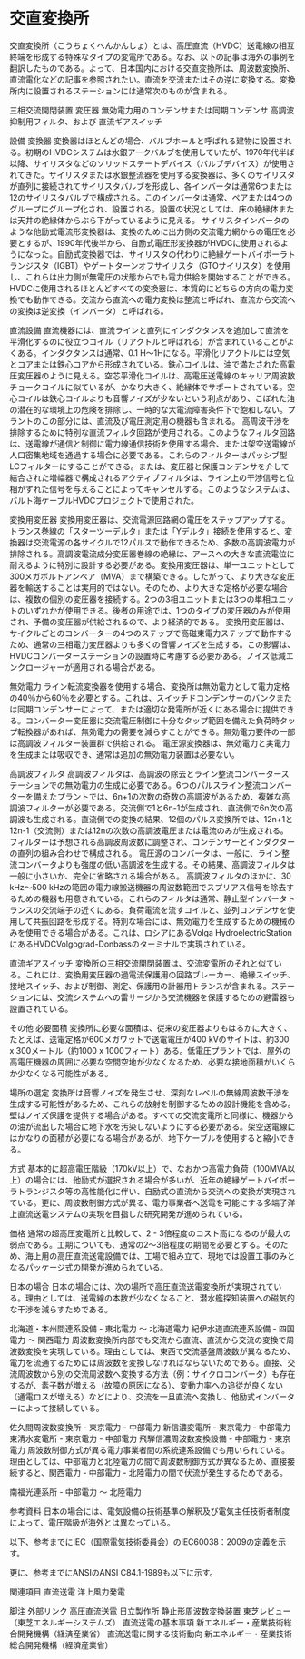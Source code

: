 # 交直変換所

交直変換所（こうちょくへんかんしょ）とは、高圧直流（HVDC）送電線の相互終端を形成する特殊なタイプの変電所である。なお、以下の記事は海外の事例を翻訳したものである。よって、日本国内における交直変換所は、周波数変換所、直流電化などの記事を参照されたい。直流を交流またはその逆に変換する。変換所内に設置されるステーションには通常次のものが含まれる。

三相交流開閉装置
変圧器
無効電力用のコンデンサまたは同期コンデンサ
高調波抑制用フィルタ、および
直流ギアスイッチ

設備
変換器
変換器はほとんどの場合、バルブホールと呼ばれる建物に設置される。初期のHVDCシステムは水銀アークバルブを使用していたが、1970年代半ば以降、サイリスタなどのソリッドステートデバイス（バルブデバイス）が使用されてきた。サイリスタまたは水銀整流器を使用する変換器は、多くのサイリスタが直列に接続されてサイリスタバルブを形成し、各インバータは通常6つまたは12のサイリスタバルブで構成される。このインバータは通常、ペアまたは4つのグループにグループ化され、設置される。設置の状況としては、床の絶縁体または天井の絶縁体からぶら下がっているように見える。 
サイリスタインバータのような他励式電流形変換器は、変換のために出力側の交流電力網からの電圧を必要とするが、1990年代後半から、自励式電圧形変換器がHVDCに使用されるようになった。自励式変換器では、サイリスタの代わりに絶縁ゲートバイポーラトランジスタ（IGBT）やゲートターンオフサイリスタ（GTOサイリスタ）を使用し、これらは出力側が無電圧の状態からでも電力供給を開始することができる。
HVDCに使用されるほとんどすべての変換器は、本質的にどちらの方向の電力変換でも動作できる。交流から直流への電力変換は整流と呼ばれ、直流から交流への変換は逆変換（インバータ）と呼ばれる。

直流設備
直流機器には、直流ラインと直列にインダクタンスを追加して直流を平滑化するのに役立つコイル（リアクトルと呼ばれる）が含まれていることがよくある。インダクタンスは通常、0.1 H〜1Hになる。平滑化リアクトルには空気とコアまたは鉄心コアから形成されている。鉄心コイルは、油で満たされた高電圧変圧器のように見える。空芯平滑化コイルは、高電圧送電線のキャリア周波数チョークコイルに似ているが、かなり大きく、絶縁体でサポートされている。空心コイルは鉄心コイルよりも音響ノイズが少ないという利点があり、こぼれた油の潜在的な環境上の危険を排除し、一時的な大電流障害条件下で飽和しない。プラントのこの部分には、直流及び電圧測定用の機器も含まれる。
高周波干渉を排除するために特別な直流フィルタ回路が使用される。このようなフィルタ回路は、送電線が通信と制御に電力線通信技術を使用する場合、または架空送電線が人口密集地域を通過する場合に必要である。これらのフィルターはパッシブ型LCフィルターにすることができる。または、変圧器と保護コンデンサを介して結合された増幅器で構成されるアクティブフィルタは、ライン上の干渉信号と位相がずれた信号を与えることによってキャンセルする。このようなシステムは、バルト海ケーブルHVDCプロジェクトで使用された。

変換用変圧器
変換用変圧器は、交流電源回路網の電圧をステップアップする。トランス巻線の「スターツーデルタ」または「Yデルタ」接続を使用すると、変換器は交流電源の各サイクルで12パルスで動作できるため、多数の高調波電力が排除される。高調波電流成分変圧器巻線の絶縁は、アースへの大きな直流電位に耐えるように特別に設計する必要がある。変換用変圧器は、単一ユニットとして300メガボルトアンペア（MVA）まで構築できる。したがって、より大きな変圧器を輸送することは実用的ではない。そのため、より大きな定格が必要な場合は、複数の個別の変圧器を接続する。2つの3相ユニットまたは3つの単相ユニットのいずれかが使用できる。後者の用途では、1つのタイプの変圧器のみが使用され、予備の変圧器が供給されるので、より経済的である。 
変換用変圧器は、サイクルごとのコンバーターの4つのステップで高磁束電力ステップで動作するため、通常の三相電力変圧器よりも多くの音響ノイズを生成する。この影響は、HVDCコンバーターステーションの設置時に考慮する必要がある。ノイズ低減エンクロージャーが適用される場合がある。

無効電力
ライン転流変換器を使用する場合、変換所は無効電力として電力定格の40％から60％を必要とする。これは、スイッチドコンデンサーのバンクまたは同期コンデンサーによって、または適切な発電所が近くにある場合に提供できる。コンバーター変圧器に交流電圧制御に十分なタップ範囲を備えた負荷時タップ転換器があれば、無効電力の需要を減らすことができる。無効電力要件の一部は高調波フィルター装置群で供給される。
電圧源変換器は、無効電力と実電力を生成または吸収でき、通常は追加の無効電力装置は必要ない。

高調波フィルタ
高調波フィルタは、高調波の除去とライン整流コンバーターステーションでの無効電力の生成に必要である。6つのパルスライン整流コンバーターを備えたプラントでは、6n+1の次数の奇数の高調波があるため、複雑な高調波フィルターが必要である。交流側で1と6n-1が生成され、直流側で6n次の高調波も生成される。直流側での変換の結果、12個のパルス変換所では、12n+1と12n-1（交流側）または12nの次数の高調波電圧または電流のみが生成される。フィルターは予想される高調波周波数に調整され、コンデンサーとインダクターの直列の組み合わせで構成される。
電圧源のコンバータは、一般に、ライン整流コンバータよりも強度の低い高調波を生成する。その結果、高調波フィルタは一般に小さいか、完全に省略される場合がある。 
高調波フィルタのほかに、30 kHz〜500 kHzの範囲の電力線搬送機器の周波数範囲でスプリアス信号を除去するための機器も用意されている。これらのフィルタは通常、静止型インバータトランスの交流端子の近くにある。負荷電流を流すコイルと、並列コンデンサを使用して共振回路を形成する。特別な場合には、無効電力を生成するための機械のみを使用できる場合がある。これは、ロシアにあるVolga HydroelectricStationにあるHVDCVolgograd-Donbassのターミナルで実現されている。

直流ギアスイッチ
変換所の三相交流開閉装置は、交流変電所のそれと似ている。これには、変換用変圧器の過電流保護用の回路ブレーカー、絶縁スイッチ、接地スイッチ、および制御、測定、保護用の計器用トランスが含まれる。ステーションには、交流システムへの雷サージから交流機器を保護するための避雷器も設置されている。

その他
必要面積
変換所に必要な面積は、従来の変圧器よりもはるかに大きく、たとえば、送電定格が600メガワットで送電電圧が400 kVのサイトは、約300 x 300メートル（約1000 x 1000フィート）ある。低電圧プラントでは、屋外の高電圧機器の周囲に必要な空間空地が少なくなるため、必要な接地面積がいくらか少なくなる可能性がある。

場所の選定
変換所は音響ノイズを発生させ、深刻なレベルの無線周波数干渉を生成する可能性があるため、これらの放射を制御するための設計機能を含める。壁はノイズ保護を提供する場合がある。すべての交流変電所と同様に、機器からの油が流出した場合に地下水を汚染しないようにする必要がある。架空送電線にはかなりの面積が必要になる場合があるが、地下ケーブルを使用すると縮小できる。

方式
基本的に超高電圧階級（170kV以上）で、なおかつ高電力負荷（100MVA以上）の場合には、他励式が選択される場合が多いが、近年の絶縁ゲートバイポーラトランジスタ等の高性能化に伴い、自励式の直流から交流への変換が実現されている。更に、周波数制御方式が異る、電力事業者へ送電を可能にする多端子洋上直流送電システムの実現を目指した研究開発が進められている。

価格
通常の超高圧変電所と比較して、2 - 3倍程度のコスト高になるのが最大の弱点である。工期についても、通常の2〜3倍程度の期間を必要とする。そのため、海上用の高圧直流送電設備では、工場で組み立て、現地では設置工事のみとなるパッケージ式の開発が進められている。

日本の場合
日本の場合には、次の場所で高圧直流送電変換所が実現されている。理由としては、送電線の本数が少なくなること、潜水艦探知装置への磁気的な干渉を減らすためである。

北海道・本州間連系設備 - 東北電力 〜 北海道電力
紀伊水道直流連系設備 - 四国電力 〜 関西電力
周波数変換所内部でも交流から直流、直流から交流の変換で周波数変換を実現している。理由としては、東西で交流基盤周波数が異なるため、電力を流通するためには周波数を変換しなければならないためである。直接、交流周波数から別の交流周波数へ変換する方法（例：サイクロコンバータ）も存在するが、素子数が増える（故障の原因になる）、変動力率への追従が良くない（通電ロスが増える）などにより、交流を一旦直流へ変換し、他励式インバーターによって接続している。

佐久間周波数変換所 - 東京電力 - 中部電力
新信濃変電所 - 東京電力 - 中部電力
東清水変電所 - 東京電力 - 中部電力
飛騨信濃周波数変換設備 - 中部電力 - 東京電力
周波数制御方式が異る電力事業者間の系統連系設備でも用いられている。理由としては、中部電力と北陸電力の間で周波数制御方式が異なるため、直接接続すると、関西電力 - 中部電力 - 北陸電力の間で伏流が発生するためである。

南福光連系所 - 中部電力 〜 北陸電力

参考資料
日本の場合には、電気設備の技術基準の解釈及び電気主任技術者制度によって、電圧階級が海外とは異なっている。

以下、参考までにIEC（国際電気技術委員会）のIEC60038：2009の定義を示す。

更に、参考までにANSIのANSI C84.1-1989も以下に示す。

関連項目
直流送電
洋上風力発電

脚注
外部リンク
高圧直流送電 日立製作所
静止形周波数変換装置 東芝レビュー（東芝エネルギーシステムズ）
直流送電の基本事項 新エネルギー・産業技術総合開発機構（経済産業省）
直流送電に関する技術動向 新エネルギー・産業技術総合開発機構（経済産業省）